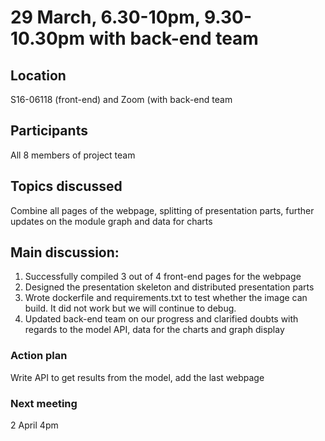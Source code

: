 # 29 March, 6.30-10pm, 9.30-10.30pm with back-end team

## Location
S16-06118 (front-end) and Zoom (with back-end team

## Participants
All 8 members of project team

## Topics discussed
Combine all pages of the webpage, splitting of presentation parts, further updates on the module graph and data for charts 

## Main discussion:
1. Successfully compiled 3 out of 4 front-end pages for the webpage
2. Designed the presentation skeleton and distributed presentation parts
3. Wrote dockerfile and requirements.txt to test whether the image can build. It did not work but we will continue to debug.
4. Updated back-end team on our progress and clarified doubts with regards to the model API, data for the charts and graph display

### Action plan
Write API to get results from the model, add the last webpage

### Next meeting
2 April 4pm
